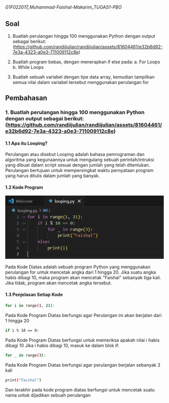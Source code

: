 ###### G1F022017_Muhammad-Faishal-Makarim_TUGAS1-PBO

## Soal
1. Buatlah perulangan hingga 100 menggunakan Python dengan output sebagai berikut:
 (https://github.com/randiijulian/randiijulian/assets/81604461/e32b6d92-7e3a-4323-a0e3-711009112c8e)

2. Buatlah program bebas, dengan menerapkan if else pada:
   a. For Loops
   b. While Loops

3. Buatlah sebuah variabel dengan tipe data array, kemudian tampilkan semua nilai dalam variabel tersebut menggunakan perulangan for

## Pembahasan

### 1. Buatlah perulangan hingga 100 menggunakan Python dengan output sebagai berikut: (https://github.com/randiijulian/randiijulian/assets/81604461/e32b6d92-7e3a-4323-a0e3-711009112c8e)
#### 1.1 Apa itu Looping?
Perulangan atau disebut Looping adalah bahasa pemrograman dan algoritma yang kegunaannya untuk mengulang sebuah perintah/intruksi yang dibuat dalam script sesuai dengan jumlah yang telah ditentukan. Perulangan bertujuan untuk mempersingkat waktu pernyataan program yang harus ditulis dalam jumlah yang banyak.
#### 1.2 Kode Program
![alt text](https://github.com/faishal521/G1F022017_Muhammad-Faishal-Makarim_TUGAS1-PBO/blob/main/public/looping1.png?raw=true)

Pada Kode Diatas adalah sebuah program Python yang menggunakan perulangan for untuk mencetak angka dari 1 hingga 20. Jika suatu angka habis dibagi 10, maka program akan mencetak "Faishal" sebanyak tiga kali. Jika tidak, program akan mencetak angka tersebut.
#### 1.3 Penjelasan Setiap Kode
```sh
for i in range(1, 21):
```
Pada Kode Program Diatas berfungsi agar Perulangan ini akan berjalan dari 1 hingga 20
```sh
if i % 10 == 0:
```
Pada Kode Program Diatas berfungsi untuk memeriksa apakah nilai i habis dibagi 10
Jika i habis dibagi 10, masuk ke dalam blok if:
```sh
for _ in range(3):
```
Pada Kode Program Diatas berfungsi agar perulangan berjalan sebanyak 3 kali
```sh
print("Faishal")
```
Dan terakhir pada kode program diatas berfungsi untuk mencetak suatu nama untuk dijadikan sebuah perulangan
